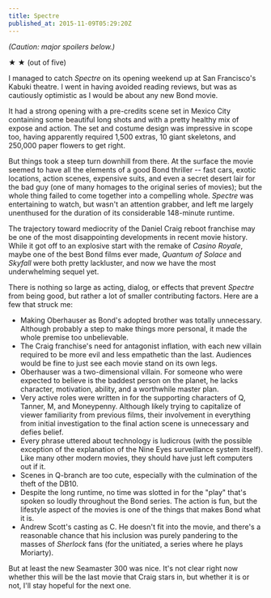 ```yaml
---
title: Spectre
published_at: 2015-11-09T05:29:20Z
---
```


_(Caution: major spoilers below.)_

★ ★ (out of five)

I managed to catch _Spectre_ on its opening weekend up at San Francisco's
Kabuki theatre. I went in having avoided reading reviews, but was as cautiously
optimistic as I would be about any new Bond movie.

It had a strong opening with a pre-credits scene set in Mexico City containing
some beautiful long shots and with a pretty healthy mix of expose and action.
The set and costume design was impressive in scope too, having apparently
required 1,500 extras, 10 giant skeletons, and 250,000 paper flowers to get
right.

But things took a steep turn downhill from there. At the surface the movie
seemed to have all the elements of a good Bond thriller -- fast cars, exotic
locations, action scenes, expensive suits, and even a secret desert lair for
the bad guy (one of many homages to the original series of movies); but the
whole thing failed to come together into a compelling whole. _Spectre_ was
entertaining to watch, but wasn't an attention grabber, and left me largely
unenthused for the duration of its considerable 148-minute runtime.

The trajectory toward mediocrity of the Daniel Craig reboot franchise may be
one of the most disappointing developments in recent movie history. While it
got off to an explosive start with the remake of _Casino Royale_, maybe one of
the best Bond films ever made, _Quantum of Solace_ and _Skyfall_ were both
pretty lackluster, and now we have the most underwhelming sequel yet.

There is nothing so large as acting, dialog, or effects that prevent _Spectre_
from being good, but rather a lot of smaller contributing factors. Here are a
few that struck me:

* Making Oberhauser as Bond's adopted brother was totally unnecessary. Although
  probably a step to make things more personal, it made the whole premise too
  unbelievable.
* The Craig franchise's need for antagonist inflation, with each new villain
  required to be more evil and less empathetic than the last. Audiences would
  be fine to just see each movie stand on its own legs.
* Oberhauser was a two-dimensional villain. For someone who were expected to
  believe is the baddest person on the planet, he lacks character, motivation,
  ability, and a worthwhile master plan.
* Very active roles were written in for the supporting characters of Q, Tanner,
  M, and Moneypenny. Although likely trying to capitalize of viewer familiarity
  from previous films, their involvement in everything from initial
  investigation to the final action scene is unnecessary and defies belief.
* Every phrase uttered about technology is ludicrous (with the possible
  exception of the explanation of the Nine Eyes surveillance system itself).
  Like many other modern movies, they should have just left computers out if
  it.
* Scenes in Q-branch are too cute, especially with the culmination of the theft
  of the DB10.
* Despite the long runtime, no time was slotted in for the "play" that's spoken
  so loudly throughout the Bond series. The action is fun, but the lifestyle
  aspect of the movies is one of the things that makes Bond what it is.
* Andrew Scott's casting as C. He doesn't fit into the movie, and there's a
  reasonable chance that his inclusion was purely pandering to the masses of
  _Sherlock_ fans (for the unitiated, a series where he plays Moriarty).

But at least the new Seamaster 300 was nice. It's not clear right now whether
this will be the last movie that Craig stars in, but whether it is or not, I'll
stay hopeful for the next one.
